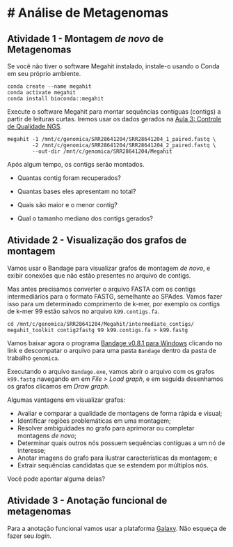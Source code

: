# # Análise de Metagenomas

## Atividade 1 - Montagem *de novo* de Metagenomas

Se você não tiver o software Megahit instalado, instale-o usando o Conda em seu próprio ambiente.

    conda create --name megahit
    conda activate megahit
    conda install bioconda::megahit

Execute o software Megahit para montar sequências contíguas (contigs) a partir de leituras curtas. 
Iremos usar os dados gerados na [Aula 3: Controle de Qualidade NGS](https://github.com/depaulats/uerj-ibrag-genomica/blob/main/aulas/03_quality.md).

    megahit -1 /mnt/c/genomica/SRR28641204/SRR28641204_1_paired.fastq \
            -2 /mnt/c/genomica/SRR28641204/SRR28641204_2_paired.fastq \
            --out-dir /mnt/c/genomica/SRR28641204/Megahit
    
Após algum tempo, os contigs serão montados. 

- Quantas contig foram recuperados?

- Quantas bases eles apresentam no total?

- Quais são maior e o menor contig?

- Qual o tamanho mediano dos contigs gerados?



## Atividade 2 - Visualização dos grafos de montagem

Vamos usar o Bandage para visualizar grafos de montagem *de novo*, e exibir conexões que não estão presentes no arquivo de contigs.

Mas antes precisamos converter o arquivo FASTA com os contigs intermediários para o formato FASTG, semelhante ao SPAdes. 
Vamos fazer isso para um determinado comprimento de k-mer, por exemplo os contigs de k-mer 99 estão salvos no arquivo `k99.contigs.fa`.

    cd /mnt/c/genomica/SRR28641204/Megahit/intermediate_contigs/
    megahit_toolkit contig2fastg 99 k99.contigs.fa > k99.fastg

Vamos baixar agora o programa [Bandage v0.8.1 para Windows](https://github.com/rrwick/Bandage/releases/download/v0.8.1/Bandage_Windows_v0_8_1.zip) clicando no link e descompatar o arquivo para uma pasta `Bandage` dentro da pasta de trabalho `genomica`.

Executando o arquivo `Bandage.exe`, vamos abrir o arquivo com os grafos `k99.fastg` navegando em em *File > Load graph*, e em seguida desenhamos os grafos clicamos em *Draw graph*.

Algumas vantagens em visualizar grafos:

- Avaliar e comparar a qualidade de montagens de forma rápida e visual;
- Identificar regiões problemáticas em uma montagem;
- Resolver ambiguidades no grafo para aprimorar ou completar montagens *de novo*;
- Determinar quais outros nós possuem sequências contíguas a um nó de interesse;
- Anotar imagens do grafo para ilustrar características da montagem; e
- Extrair sequências candidatas que se estendem por múltiplos nós.

Você pode apontar alguma delas?

## Atividade 3 - Anotação funcional de metagenomas

Para a anotação funcional vamos usar a plataforma [Galaxy](https://usegalaxy.org/). Não esqueça de fazer seu *login*.


